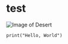 # test
![Image of Desert](https://github.com/Exp-Communicate-Using-Markdown-Cohort-1/series-communicate-using-markdown-MoAbbasid/assets/109457597/73368790-8319-472a-9a41-27fbaabd24f2)

```
print("Hello, World")
```
